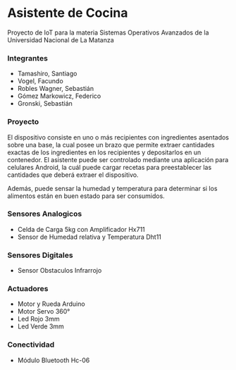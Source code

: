 # Asistente de Cocina
Proyecto de IoT para la materia Sistemas Operativos Avanzados de la Universidad Nacional de La Matanza

### Integrantes
- Tamashiro, Santiago
- Vogel, Facundo
- Robles Wagner, Sebastián 
- Gómez Markowicz, Federico
- Gronski, Sebastián 

### Proyecto
El dispositivo consiste en uno o más recipientes con ingredientes asentados sobre una base, la cual posee un brazo que permite extraer cantidades exactas de los ingredientes en los recipientes y depositarlos en un contenedor. El asistente puede ser controlado mediante una aplicación para celulares Android, la cuál puede cargar recetas para preestablecer las cantidades que deberá extraer el dispositivo.

Además, puede sensar la humedad y temperatura para determinar si los alimentos están en buen estado para ser consumidos.

### Sensores Analogicos
- Celda de Carga 5kg con Amplificador Hx711
- Sensor de Humedad relativa y Temperatura Dht11

### Sensores Digitales
- Sensor Obstaculos Infrarrojo

### Actuadores
- Motor y Rueda Arduino
- Motor Servo 360°
- Led Rojo 3mm
- Led Verde 3mm

### Conectividad
 - Módulo Bluetooth Hc-06
